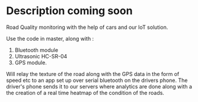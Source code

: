 # Description coming soon

Road Quality monitoring with the help of cars and our IoT solution. 

Use the code in master, along with : 
1. Bluetooth module
2. Ultrasonic HC-SR-04
3. GPS module. 

Will relay the texture of the road along with the GPS data in the form of speed etc to 
an app set up over serial bluetooth on the drivers phone. The driver's phone sends it 
to our servers where analytics are done along with a the creation of a real time heatmap
of the condition of the roads. 
